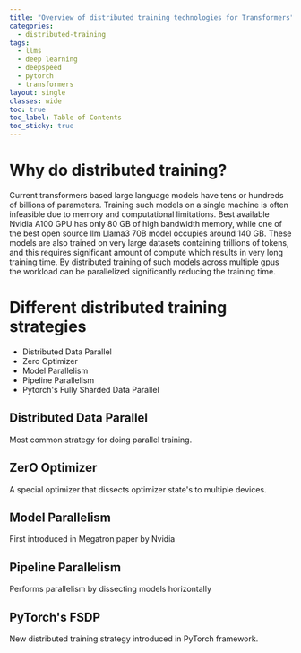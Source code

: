 ```yaml
---
title: "Overview of distributed training technologies for Transformers"
categories:
  - distributed-training
tags:
  - llms
  - deep learning
  - deepspeed
  - pytorch
  - transformers
layout: single
classes: wide
toc: true
toc_label: Table of Contents
toc_sticky: true
---
```


# Why do distributed training?
Current transformers based large language models have tens or hundreds of billions of parameters. Training such models on a single machine is often infeasible due to memory and computational limitations. Best available Nvidia A100 GPU has only 80 GB of high bandwidth memory, while one of the best open source llm Llama3 70B model occupies around 140 GB. These models are also trained on very large datasets containing trillions of tokens, and this requires significant amount of compute which results in very long training time. By distributed training of such models across multiple gpus the workload can be parallelized significantly reducing the training time.

# Different distributed training strategies
- Distributed Data Parallel
- Zero Optimizer
- Model Parallelism
- Pipeline Parallelism
- Pytorch's Fully Sharded Data Parallel


## Distributed Data Parallel
Most common strategy for doing parallel training.

## ZerO Optimizer
A special optimizer that dissects optimizer state's to multiple devices.

## Model Parallelism
First introduced in Megatron paper by Nvidia

## Pipeline Parallelism
Performs parallelism by dissecting models horizontally

## PyTorch's FSDP
New distributed training strategy introduced in PyTorch framework.

